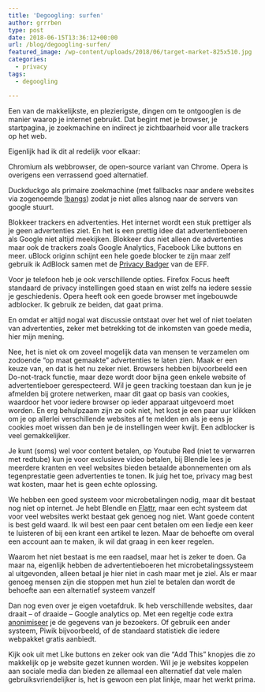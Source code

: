 ```yaml
---
title: 'Degoogling: surfen'
author: grrrben
type: post
date: 2018-06-15T13:36:12+00:00
url: /blog/degoogling-surfen/
featured_image: /wp-content/uploads/2018/06/target-market-825x510.jpg
categories:
  - privacy
tags:
  - degoogling

---
```

Een van de makkelijkste, en plezierigste, dingen om te ontgooglen is de manier waarop je internet gebruikt. Dat begint met je browser, je startpagina, je zoekmachine en indirect je zichtbaarheid voor alle trackers op het web.<!--more-->

Eigenlijk had ik dit al redelijk voor elkaar:

Chromium als webbrowser, de open-source variant van Chrome. Opera is overigens een verrassend goed alternatief.

Duckduckgo als primaire zoekmachine (met fallbacks naar andere websites via zogenoemde [!bangs][1]) zodat je niet alles alsnog naar de servers van google stuurt.

Blokkeer trackers en advertenties. Het internet wordt een stuk prettiger als je geen advertenties ziet. En het is een prettig idee dat advertentieboeren als Google niet altijd meekijken. Blokkeer dus niet alleen de advertenties maar ook de trackers zoals Google Analytics, Facebook Like buttons en meer. uBlock originn schijnt een hele goede blocker te zijn maar zelf gebruik ik AdBlock samen met de [Privacy Badger][2] van de EFF.

Voor je telefoon heb je ook verschillende opties. Firefox Focus heeft standaard de privacy instellingen goed staan en wist zelfs na iedere sessie je geschiedenis. Opera heeft ook een goede browser met ingebouwde adblocker. Ik gebruik ze beiden, dat gaat prima.

En omdat er altijd nogal wat discussie ontstaat over het wel of niet toelaten van advertenties, zeker met betrekking tot de inkomsten van goede media, hier mijn mening.

Nee, het is niet ok om zoveel mogelijk data van mensen te verzamelen om zodoende &#8220;op maat gemaakte&#8221; advertenties te laten zien. Maak er een keuze van, en dat is het nu zeker niet. Browsers hebben bijvoorbeeld een Do-not-track functie, maar deze wordt door bijna geen enkele website of advertentieboer gerespecteerd. Wil je geen tracking toestaan dan kun je je afmelden bij grotere netwerken, maar dit gaat op basis van cookies, waardoor het voor iedere browser op ieder apparaat uitgevoerd moet worden. En erg behulpzaam zijn ze ook niet, het kost je een paar uur klikken om je op allerlei verschillende websites af te melden en als je eens je cookies moet wissen dan ben je de instellingen weer kwijt. Een adblocker is veel gemakkelijker.

Je kunt (soms) wel voor content betalen, op Youtube Red (niet te verwarren met redtube) kun je voor exclusieve video betalen, bij Blendle lees je meerdere kranten en veel websites bieden betaalde abonnementen om als tegenprestatie geen advertenties te tonen. Ik juig het toe, privacy mag best wat kosten, maar het is geen echte oplossing.

We hebben een goed systeem voor microbetalingen nodig, maar dit bestaat nog niet op internet. Je hebt Blendle en [Flattr][3], maar een echt systeem dat voor veel websites werkt bestaat gek genoeg nog niet. Want goede content is best geld waard. Ik wil best een paar cent betalen om een liedje een keer te luisteren of bij een krant een artikel te lezen. Maar de behoefte om overal een account aan te maken, ik wil dat graag in een keer regelen.

Waarom het niet bestaat is me een raadsel, maar het is zeker te doen. Ga maar na, eigenlijk hebben de advertentieboeren het microbetalingssysteem al uitgevonden, alleen betaal je hier niet in cash maar met je ziel. Als er maar genoeg mensen zijn die stoppen met hun ziel te betalen dan wordt de behoefte aan een alternatief systeem vanzelf

Dan nog even over je eigen voetafdruk. Ik heb verschillende websites, daar draait &#8211; of draaide &#8211; Google analytics op. Met een regeltje code extra [anonimiseer][4] je de gegevens van je bezoekers. Of gebruik een ander systeem, Piwik bijvoorbeeld, of de standaard statistiek die iedere webpakket gratis aanbiedt.

Kijk ook uit met Like buttons en zeker ook van die &#8220;Add This&#8221; knopjes die zo makkelijk op je website gezet kunnen worden. Wil je je websites koppelen aan sociale media dan bieden ze allemaal een alternatief dat vele malen gebruiksvriendelijker is, het is gewoon een plat linkje, maar het werkt prima.

 [1]: https://duckduckgo.com/bang
 [2]: https://www.eff.org/privacybadger
 [3]: https://flattr.com/contributors
 [4]: https://support.google.com/analytics/answer/2763052?hl=en